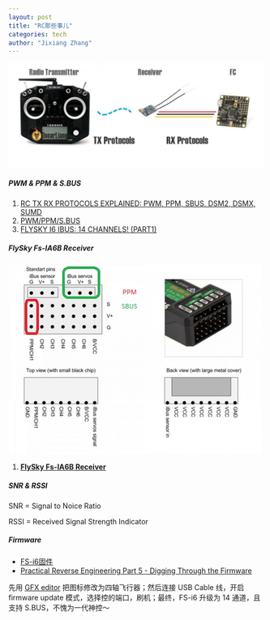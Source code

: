 ```yaml
---
layout: post
title: "RC那些事儿"
categories: tech
author: "Jixiang Zhang"
---
```




![RC](images/RC.jpg)

##### PWM & PPM & S.BUS

1. [RC TX RX PROTOCOLS EXPLAINED: PWM, PPM, SBUS, DSM2, DSMX, SUMD](https://oscarliang.com/pwm-ppm-sbus-dsm2-dsmx-sumd-difference/)
2. [PWM/PPM/S.BUS](http://paulnurkkala.com/pwmppms-bus/)
3. [FLYSKY I6 IBUS: 14 CHANNELS! (PART1)](https://basejunction.wordpress.com/2015/08/23/en-flysky-i6-14-channels-part1/)

##### FlySky Fs-IA6B Receiver

![FlySky_IA6B](images/FlySky_IA6B.jpg)

1. [**FlySky Fs-IA6B Receiver**](https://www.rcgroups.com/forums/showthread.php?2968555-FlySky-Fs-IA6B-Receiver)

##### SNR & RSSI

SNR = Signal to Noice Ratio

RSSI = Received Signal Strength Indicator

##### Firmware

- [FS-i6固件](https://github.com/qba667/FlySkyI6)
- [Practical Reverse Engineering Part 5 - Digging Through the Firmware](http://jcjc-dev.com/2016/12/14/reversing-huawei-5-reversing-firmware/)

先用 [GFX editor](https://github.com/qba667/FlySkyI6/releases/download/1.6.3/FW.gfx.editor.zip) 把图标修改为四轴飞行器；然后连接 USB Cable 线，开启 firmware update 模式，选择控的端口，刷机；最终，FS-i6 升级为 14 通道，且支持 S.BUS，不愧为一代神控～

